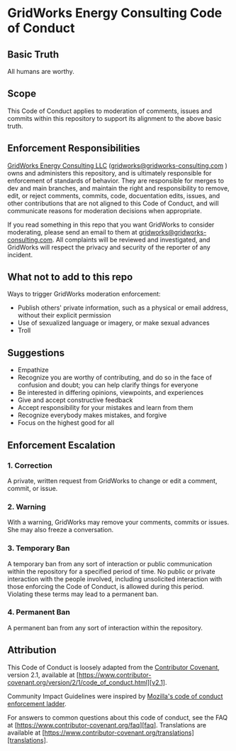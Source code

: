 # GridWorks Energy Consulting Code of Conduct

## Basic Truth

All humans are worthy.

## Scope

This Code of Conduct applies to moderation of comments, issues and commits within
this repository to support its alignment to the above basic truth.

## Enforcement Responsibilities

[GridWorks Energy Consulting LLC](https://gridworks-consulting.com/) ([gridworks@gridworks-consulting.com](mailto:gridworks@gridworks-consulting.com) )
owns and administers this repository, and is ultimately responsible for enforcement of standards of
behavior. They are responsible for merges to dev and main branches, and maintain the right and
responsibility to remove, edit, or reject  comments, commits, code, docuentation edits, issues, and other contributions
that are  not aligned to this Code of Conduct, and will communicate reasons for moderation
decisions when appropriate.

If you read something in this repo that you want GridWorks to consider moderating, please
send an email to them at [gridworks@gridworks-consulting.com](mailto:gridworks@gridworks-consulting.com).
All complaints will be reviewed and investigated, and GridWorks will respect
the privacy and security of the reporter of any incident.

## What not to add to this repo

Ways to trigger GridWorks moderation enforcement:

- Publish others' private information, such as a physical or email address,
  without their explicit permission
- Use of sexualized language or imagery, or make sexual advances
- Troll

## Suggestions

- Empathize
- Recognize you are worthy of contributing, and do so in the face of confusion and doubt; you can help clarify things for everyone
- Be interested in differing opinions, viewpoints, and experiences
- Give and accept constructive feedback
- Accept responsibility for your mistakes and learn from them
- Recognize everybody makes mistakes, and forgive
- Focus on the highest good for all

## Enforcement Escalation

### 1. Correction

A private, written request from GridWorks to change or edit a comment, commit, or issue.

### 2. Warning

With a warning, GridWorks may remove your comments, commits or issues. She may also
freeze a conversation.

### 3. Temporary Ban

A temporary ban from any sort of interaction or public
communication within the repository for a specified period of time. No public or
private interaction with the people involved, including unsolicited interaction
with those enforcing the Code of Conduct, is allowed during this period.
Violating these terms may lead to a permanent ban.

### 4. Permanent Ban

A permanent ban from any sort of interaction within the repository.

## Attribution

This Code of Conduct is loosely adapted from the [Contributor Covenant][homepage],
version 2.1, available at
[https://www.contributor-covenant.org/version/2/1/code_of_conduct.html][v2.1].

Community Impact Guidelines were inspired by
[Mozilla's code of conduct enforcement ladder][mozilla coc].

For answers to common questions about this code of conduct, see the FAQ at
[https://www.contributor-covenant.org/faq][faq]. Translations are available at
[https://www.contributor-covenant.org/translations][translations].

[homepage]: https://www.contributor-covenant.org
[v2.1]: https://www.contributor-covenant.org/version/2/1/code_of_conduct.html
[mozilla coc]: https://github.com/mozilla/diversity
[faq]: https://www.contributor-covenant.org/faq
[translations]: https://www.contributor-covenant.org/translations
